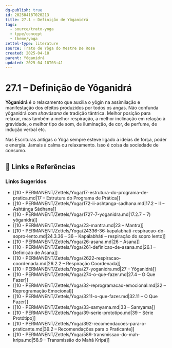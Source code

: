 ```yaml
---
dg-publish: true
id: 20250418T020213
title: 27.1 – Definição de Yôganidrá
tags:
  - source/trato-yoga
  - type/concept
  - theme/yoga
zettel-type: literature
source: Trato de Yôga do Mestre De Rose
created: 2025-04-18
parent: Yôganidrá
updated: 2025-04-18T03:41
---
```


# 27.1 – Definição de Yôganidrá

**Yôganidrá** é o relaxamento que auxilia o yôgin na assimilação e manifestação dos efeitos produzidos por todos os angas. Não confunda yôganidrá com *shavásana* de tradição tântrica. Melhor posição para relaxar, mas também a melhor respiração, a melhor inclinação em relação à gravidade, o melhor tipo de som, de iluminação, de cor, de perfume, de indução verbal etc.

Nas Escrituras antigas o Yôga sempre esteve ligado a ideias de força, poder e energia. Jamais à calma ou relaxamento. Isso é coisa da sociedade de consumo.

## 🔗 Links e Referências











### Links Sugeridos

- [[10 - PERMANENT/Zettels/Yoga/17-estrutura-do-programa-de-pratica.md|17 – Estrutura do Programa de Prática]]
- [[10 - PERMANENT/Zettels/Yoga/172-ii-ashtanga-sadhana.md|17.2 – II − Ashtánga Sádhana]]
- [[10 - PERMANENT/Zettels/Yoga/1727-7-yoganidra.md|17.2.7 – 7) yôganidrá]]
- [[10 - PERMANENT/Zettels/Yoga/23-mantra.md|23 – Mantra]]
- [[10 - PERMANENT/Zettels/Yoga/24336-36-kapalabhati-respiracao-do-sopro-lento.md|24.3.36 – 36 – Kapálabhátí – respiração do sopro lento]]
- [[10 - PERMANENT/Zettels/Yoga/26-asana.md|26 – Ásana]]
- [[10 - PERMANENT/Zettels/Yoga/261-definicao-de-asana.md|26.1 – Definição de Ásana]]
- [[10 - PERMANENT/Zettels/Yoga/2622-respiracao-coordenada.md|26.2.2 – Respiração Coordenada]]
- [[10 - PERMANENT/Zettels/Yoga/27-yoganidra.md|27 – Yôganidrá]]
- [[10 - PERMANENT/Zettels/Yoga/274-o-que-fazer.md|27.4 – O Que Fazer]]
- [[10 - PERMANENT/Zettels/Yoga/32-reprogramacao-emocional.md|32 – Reprogramação Emocional]]
- [[10 - PERMANENT/Zettels/Yoga/3211-o-que-fazer.md|32.11 – O Que Fazer]]
- [[10 - PERMANENT/Zettels/Yoga/33-samyama.md|33 – Samyama]]
- [[10 - PERMANENT/Zettels/Yoga/39-serie-prototipo.md|39 – Série Protótipo]]
- [[10 - PERMANENT/Zettels/Yoga/392-recomendacoes-para-o-praticante.md|39.2 – Recomendações para o Praticante]]
- [[10 - PERMANENT/Zettels/Yoga/589-transmissao-do-mah-kripa.md|58.9 – Transmissão do Mahā Kripá]]